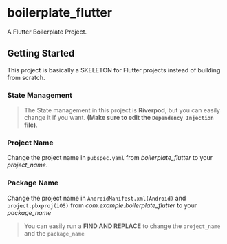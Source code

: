 # boilerplate_flutter

A Flutter Boilerplate Project.

## Getting Started

This project is basically a SKELETON for Flutter projects instead of building from scratch.

### State Management
> The State management in this project is **Riverpod**, but you can easily change it if you want. **(Make sure to edit the `Dependency Injection` file)**.

### Project Name
Change the project name in `pubspec.yaml` from *boilerplate_flutter* to your *project_name*.

### Package Name
Change the project name in `AndroidManifest.xml(Android)` and `project.pbxproj(iOS)` from *com.example.boilerplate_flutter* to your *package_name*

> You can easily run a **FIND AND REPLACE** to change the `project_name` and the `package_name`

